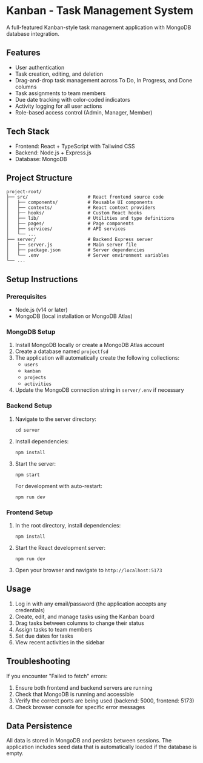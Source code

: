 
# Kanban - Task Management System

A full-featured Kanban-style task management application with MongoDB database integration.

## Features

- User authentication
- Task creation, editing, and deletion
- Drag-and-drop task management across To Do, In Progress, and Done columns
- Task assignments to team members
- Due date tracking with color-coded indicators
- Activity logging for all user actions
- Role-based access control (Admin, Manager, Member)

## Tech Stack

- Frontend: React + TypeScript with Tailwind CSS
- Backend: Node.js + Express.js
- Database: MongoDB

## Project Structure

```
project-root/
├── src/                      # React frontend source code
│   ├── components/           # Reusable UI components
│   ├── contexts/             # React context providers
│   ├── hooks/                # Custom React hooks
│   ├── lib/                  # Utilities and type definitions
│   ├── pages/                # Page components
│   ├── services/             # API services
│   └── ...
├── server/                   # Backend Express server
│   ├── server.js             # Main server file
│   ├── package.json          # Server dependencies
│   └── .env                  # Server environment variables
└── ...
```

## Setup Instructions

### Prerequisites

- Node.js (v14 or later)
- MongoDB (local installation or MongoDB Atlas)

### MongoDB Setup

1. Install MongoDB locally or create a MongoDB Atlas account
2. Create a database named `projectfsd`
3. The application will automatically create the following collections:
   - `users`
   - `kanban`
   - `projects`
   - `activities`
4. Update the MongoDB connection string in `server/.env` if necessary

### Backend Setup

1. Navigate to the server directory:
   ```
   cd server
   ```

2. Install dependencies:
   ```
   npm install
   ```

3. Start the server:
   ```
   npm start
   ```
   
   For development with auto-restart:
   ```
   npm run dev
   ```

### Frontend Setup

1. In the root directory, install dependencies:
   ```
   npm install
   ```

2. Start the React development server:
   ```
   npm run dev
   ```

3. Open your browser and navigate to `http://localhost:5173`

## Usage

1. Log in with any email/password (the application accepts any credentials)
2. Create, edit, and manage tasks using the Kanban board
3. Drag tasks between columns to change their status
4. Assign tasks to team members
5. Set due dates for tasks
6. View recent activities in the sidebar

## Troubleshooting

If you encounter "Failed to fetch" errors:
1. Ensure both frontend and backend servers are running
2. Check that MongoDB is running and accessible
3. Verify the correct ports are being used (backend: 5000, frontend: 5173)
4. Check browser console for specific error messages

## Data Persistence

All data is stored in MongoDB and persists between sessions. The application includes seed data that is automatically loaded if the database is empty.

